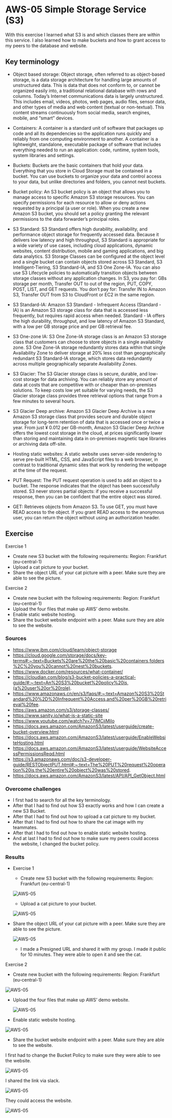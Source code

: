# AWS-05 Simple Storage Service (S3)
With this exercise I learned what S3 is and which classes there are within this service. I also learned how to make buckets and how to grant access to my peers to the database and website. 

## Key terminology
- Object based storage: Object storage, often referred to as object-based storage, is a data storage architecture for handling large amounts of unstructured data. This is data that does not conform to, or cannot be organized easily into, a traditional relational database with rows and columns. Today’s Internet communications data is largely unstructured. This includes email, videos, photos, web pages, audio files, sensor data, and other types of media and web content (textual or non-textual). This content streams continuously from social media, search engines, mobile, and “smart” devices.

- Containers: A container is a standard unit of software that packages up code and all its dependencies so the application runs quickly and reliably from one computing environment to another. A container is a lightweight, standalone, executable package of software that includes everything needed to run an application: code, runtime, system tools, system libraries and settings. 

- Buckets: Buckets are the basic containers that hold your data. Everything that you store in Cloud Storage must be contained in a bucket. You can use buckets to organize your data and control access to your data, but unlike directories and folders, you cannot nest buckets. 

- Bucket policy: An S3 bucket policy is an object that allows you to manage access to specific Amazon S3 storage resources. You can specify permissions for each resource to allow or deny actions requested by a principal (a user or role). When you create a new Amazon S3 bucket, you should set a policy granting the relevant permissions to the data forwarder’s principal roles.

- S3 Standard: S3 Standard offers high durability, availability, and performance object storage for frequently accessed data. Because it delivers low latency and high throughput, S3 Standard is appropriate for a wide variety of use cases, including cloud applications, dynamic websites, content distribution, mobile and gaming applications, and big data analytics. S3 Storage Classes can be configured at the object level and a single bucket can contain objects stored across S3 Standard, S3 Intelligent-Tiering, S3 Standard-IA, and S3 One Zone-IA. You can also use S3 Lifecycle policies to automatically transition objects between storage classes without any application changes. In S3, you pay for: GBs storage per month, Transfer OUT to out of the region, PUT, COPY, POST, LIST, and GET requests. You don’t pay for: Transfer IN to Amazon S3, Transfer OUT from S3 to CloudFront or EC2 in the same region.

- S3 Standard-IA: Amazon S3 Standard - Infrequent Access (Standard - IA) is an Amazon S3 storage class for data that is accessed less frequently, but requires rapid access when needed. Standard - IA offers the high durability, throughput, and low latency of Amazon S3 Standard, with a low per GB storage price and per GB retrieval fee.

- S3 One-zone IA: S3 One Zone-IA storage class is an Amazon S3 storage class that customers can choose to store objects in a single availability zone. S3 One Zone-IA storage redundantly stores data within that single Availability Zone to deliver storage at 20% less cost than geographically redundant S3 Standard-IA storage, which stores data redundantly across multiple geographically separate Availability Zones.

- S3 Glacier: The S3 Glacier storage class is secure, durable, and low-cost storage for data archiving. You can reliably store any amount of data at costs that are competitive with or cheaper than on-premises solutions. To keep costs low yet suitable for varying needs, the S3 Glacier storage class provides three retrieval options that range from a few minutes to several hours.

- S3 Glacier Deep archive: Amazon S3 Glacier Deep Archive is a new Amazon S3 storage class that provides secure and durable object storage for long-term retention of data that is accessed once or twice a year. From just ¥ 0.012 per GB-month, Amazon S3 Glacier Deep Archive offers the lowest cost storage in the cloud, at prices significantly lower than storing and maintaining data in on-premises magnetic tape libraries or archiving data off-site.

- Hosting static websites: A static website uses server-side rendering to serve pre-built HTML, CSS, and JavaScript files to a web browser, in contrast to traditional dynamic sites that work by rendering the webpage at the time of the request. 

- PUT Request: The PUT request operation is used to add an object to a bucket. The response indicates that the object has been successfully stored. S3 never stores partial objects: if you receive a successful response, then you can be confident that the entire object was stored.

- GET: Retrieves objects from Amazon S3. To use GET, you must have READ access to the object. If you grant READ access to the anonymous user, you can return the object without using an authorization header. 

## Exercise
Exercise 1

- Create new S3 bucket with the following requirements: Region: Frankfurt (eu-central-1)
- Upload a cat picture to your bucket.
- Share the object URL of your cat picture with a peer. Make sure they are able to see the picture.

Exercise 2

- Create new bucket with the following requirements:
Region: Frankfurt (eu-central-1)
- Upload the four files that make up AWS’ demo website.
- Enable static website hosting.
- Share the bucket website endpoint with a peer. Make sure they are able to see the website.

### Sources
- https://www.ibm.com/cloud/learn/object-storage
- https://cloud.google.com/storage/docs/key-terms#:~:text=Buckets%20are%20the%20basic%20containers,folders%2C%20you%20cannot%20nest%20buckets. 
- https://www.docker.com/resources/what-container/ 
- https://cloudian.com/blog/s3-bucket-policies-a-practical-guide/#:~:text=An%20S3%20bucket%20policy%20is,(a%20user%20or%20role). 
- https://www.amazonaws.cn/en/s3/faqs/#:~:text=Amazon%20S3%20Standard%20%2D%20Infrequent%20Access,and%20per%20GB%20retrieval%20fee.
- https://aws.amazon.com/s3/storage-classes/
- https://www.sanity.io/what-is-a-static-site 
- https://www.youtube.com/watch?v=77lMCiiMilo
- https://docs.aws.amazon.com/AmazonS3/latest/userguide/create-bucket-overview.html 
- https://docs.aws.amazon.com/AmazonS3/latest/userguide/EnableWebsiteHosting.html
- https://docs.aws.amazon.com/AmazonS3/latest/userguide/WebsiteAccessPermissionsReqd.html
- https://s3.amazonaws.com/doc/s3-developer-guide/RESTObjectPUT.html#:~:text=The%20PUT%20request%20operation%20is,the%20entire%20object%20was%20stored.
- https://docs.aws.amazon.com/AmazonS3/latest/API/API_GetObject.html

### Overcome challenges
- I first had to search for all the key terminology.
- After that I had to find out how S3 exactly works and how I can create a new S3 Bucket.
- After that I had to find out how to upload a cat picture to my bucket.
- After that I had to find out how to share the cat image with my teammates.
- After that I had to find out how to enable static website hosting.
- And at last I had to find out how to make sure my peers could access the website, I changed the bucket policy.

### Results
- Exercise 1

    - Create new S3 bucket with the following requirements: Region: Frankfurt (eu-central-1)

    ![AWS-05](../00_includes/AWS05-1.png)

    - Upload a cat picture to your bucket.

     ![AWS-05](../00_includes/AWS05-2.png)


- Share the object URL of your cat picture with a peer. Make sure they are able to see the picture.

    ![AWS-05](../00_includes/AWS05-3.png)

    - I made a Presigned URL and shared it with my group. I made it public for 10 minutes. They were able to open it and see the cat.

Exercise 2

- Create new bucket with the following requirements:
Region: Frankfurt (eu-central-1)
    
 ![AWS-05](../00_includes/AWS05-4.png)

- Upload the four files that make up AWS’ demo website.

  ![AWS-05](../00_includes/AWS05-5.png)  

- Enable static website hosting.

![AWS-05](../00_includes/AWS05-7.png)

- Share the bucket website endpoint with a peer. Make sure they are able to see the website.

I first had to change the Bucket Policy to make sure they were able to see the website. 

![AWS-05](../00_includes/AWS05-6.png)

I shared the link via slack.

![AWS-05](../00_includes/AWS05-8.png)

They could access the website.

![AWS-05](../00_includes/AWS05-9.png)


